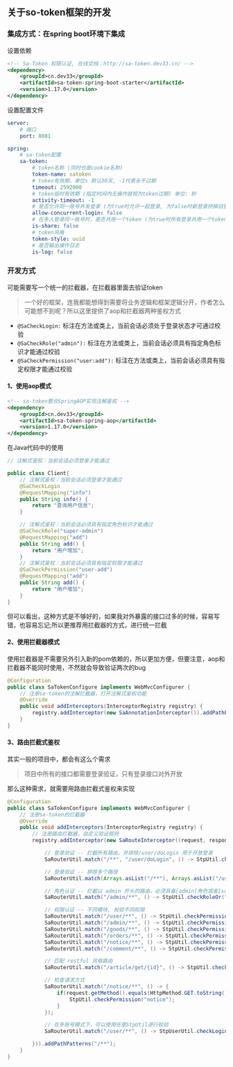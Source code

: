 ## 关于so-token框架的开发

### 集成方式：在spring boot环境下集成
设置依赖
```xml
<!-- Sa-Token 权限认证, 在线文档：http://sa-token.dev33.cn/ -->
<dependency>
    <groupId>cn.dev33</groupId>
    <artifactId>sa-token-spring-boot-starter</artifactId>
    <version>1.17.0</version>
</dependency>

```

设置配置文件
```yaml
server:
    # 端口
    port: 8081

spring: 
    # sa-token配置
    sa-token: 
        # token名称 (同时也是cookie名称)
        token-name: satoken
        # token有效期，单位s 默认30天, -1代表永不过期 
        timeout: 2592000
        # token临时有效期 (指定时间内无操作就视为token过期) 单位: 秒
        activity-timeout: -1
        # 是否允许同一账号并发登录 (为true时允许一起登录, 为false时新登录挤掉旧登录) 
        allow-concurrent-login: false
        # 在多人登录同一账号时，是否共用一个token (为true时所有登录共用一个token, 为false时每次登录新建一个token) 
        is-share: false
        # token风格
        token-style: uuid
        # 是否输出操作日志 
        is-log: false
```

### 开发方式
可能需要写一个统一的拦截器，在拦截器里面去验证token
> 一个好的框架，连我都能想得到需要将业务逻辑和框架逻辑分开，作者怎么可能想不到呢？所以这里提供了aop和拦截器两种鉴权方式

- `@SaCheckLogin:` 标注在方法或类上，当前会话必须处于登录状态才可通过校验
- `@SaCheckRole("admin"):` 标注在方法或类上，当前会话必须具有指定角色标识才能通过校验
- `@SaCheckPermission("user:add"):` 标注在方法或类上，当前会话必须具有指定权限才能通过校验

#### 1、使用aop模式
```xml
<!-- sa-token整合SpringAOP实现注解鉴权 -->
<dependency>
    <groupId>cn.dev33</groupId>
    <artifactId>sa-token-spring-aop</artifactId>
    <version>1.17.0</version>
</dependency>
```

在Java代码中的使用
```java
// 注解式鉴权：当前会话必须登录才能通过 

public class Client{
    // 注解式鉴权：当前会话必须登录才能通过
    @SaCheckLogin                        
    @RequestMapping("info")
    public String info() {
        return "查询用户信息";
    }

    // 注解式鉴权：当前会话必须具有指定角色标识才能通过 
    @SaCheckRole("super-admin")        
    @RequestMapping("add")
    public String add() {
        return "用户增加";
    }
    // 注解式鉴权：当前会话必须具有指定权限才能通过 
    @SaCheckPermission("user-add")        
    @RequestMapping("add")
    public String add() {
        return "用户增加";
    }
}
```
但可以看出，这种方式是不够好的，如果我对外暴露的接口过多的时候，容易写错，也容易忘记;所以更推荐用拦截器的方式，进行统一拦截

#### 2、使用拦截器模式
使用拦截器是不需要另外引入新的pom依赖的，所以更加方便，但要注意，aop和拦截器不能同时使用，不然就会导致验证两次的bug
```java
@Configuration
public class SaTokenConfigure implements WebMvcConfigurer {
    // 注册sa-token的注解拦截器，打开注解式鉴权功能 
    @Override
    public void addInterceptors(InterceptorRegistry registry) {
        registry.addInterceptor(new SaAnnotationInterceptor()).addPathPatterns("/**");    
    }
}
```

#### 3、路由拦截式鉴权
其实一般的项目中，都会有这么个需求
> 项目中所有的接口都需要登录验证，只有登录接口对外开放

那么这种需求，就需要用路由拦截式鉴权来实现
```java
@Configuration
public class SaTokenConfigure implements WebMvcConfigurer {
    // 注册sa-token的拦截器
    @Override
    public void addInterceptors(InterceptorRegistry registry) {
        // 注册路由拦截器，自定义验证规则 
        registry.addInterceptor(new SaRouteInterceptor((request, response, handler) -> {

            // 登录验证 -- 拦截所有路由，并排除/user/doLogin 用于开放登录 
            SaRouterUtil.match("/**", "/user/doLogin", () -> StpUtil.checkLogin());

            // 登录验证 -- 排除多个路径
            SaRouterUtil.match(Arrays.asList("/**"), Arrays.asList("/user/doLogin", "/user/reg"), () -> StpUtil.checkLogin());

            // 角色认证 -- 拦截以 admin 开头的路由，必须具备[admin]角色或者[super-admin]角色才可以通过认证 
            SaRouterUtil.match("/admin/**", () -> StpUtil.checkRoleOr("admin", "super-admin"));

            // 权限认证 -- 不同模块, 校验不同权限 
            SaRouterUtil.match("/user/**", () -> StpUtil.checkPermission("user"));
            SaRouterUtil.match("/admin/**", () -> StpUtil.checkPermission("admin"));
            SaRouterUtil.match("/goods/**", () -> StpUtil.checkPermission("goods"));
            SaRouterUtil.match("/orders/**", () -> StpUtil.checkPermission("orders"));
            SaRouterUtil.match("/notice/**", () -> StpUtil.checkPermission("notice"));
            SaRouterUtil.match("/comment/**", () -> StpUtil.checkPermission("comment"));

            // 匹配 restful 风格路由 
            SaRouterUtil.match("/article/get/{id}", () -> StpUtil.checkPermission("article"));

            // 检查请求方式 
            SaRouterUtil.match("/notice/**", () -> {
                if(request.getMethod().equals(HttpMethod.GET.toString())) {
                    StpUtil.checkPermission("notice");
                }
            });

            // 在多账号模式下，可以使用任意StpUtil进行校验
            SaRouterUtil.match("/user/**", () -> StpUserUtil.checkLogin());

        })).addPathPatterns("/**");
    }
}

```


